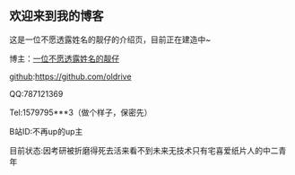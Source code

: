 ## 欢迎来到我的博客

这是一位不愿透露姓名的靓仔的介绍页，目前正在建造中~

博主：[一位不愿透露姓名的靓仔](https://oldrive.github.io/)

[github](https://github.com/oldrive):https://github.com/oldrive

QQ:787121369

Tel:1579795***3（做个样子，保密先）

B站ID:不再up的up主

目前状态:因考研被折磨得死去活来看不到未来无技术只有宅喜爱纸片人的中二青年
